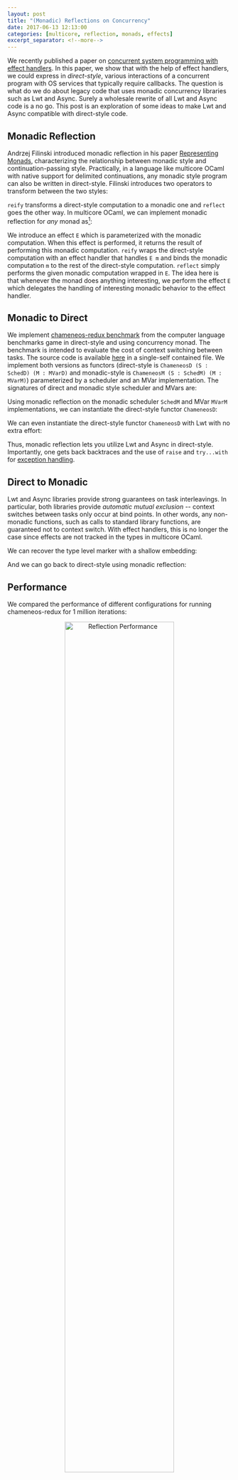 ```yaml
---
layout: post
title: "(Monadic) Reflections on Concurrency"
date: 2017-06-13 12:13:00
categories: [multicore, reflection, monads, effects]
excerpt_separator: <!--more-->
---
```


We recently published a paper on [concurrent system programming with effect
handlers](http://kcsrk.info/papers/system_effects_feb_18.pdf). In this paper, we show
that with the help of effect handlers, we could express in _direct-style_,
various interactions of a concurrent program with OS services that typically
require callbacks. The question is what do we do about legacy code that uses
monadic concurrency libraries such as Lwt and Async. Surely a wholesale rewrite
of all Lwt and Async code is a no go. This post is an exploration of some ideas
to make Lwt and Async compatible with direct-style code.

<!--more-->

## Monadic Reflection

Andrzej Filinski introduced monadic reflection in his paper [Representing
Monads](http://citeseerx.ist.psu.edu/viewdoc/download?doi=10.1.1.43.8213&rep=rep1&type=pdf),
characterizing the relationship between monadic style and continuation-passing
style. Practically, in a language like multicore OCaml with native support for
delimited continuations, any monadic style program can also be written in
direct-style. Filinski introduces two operators to transform between the two
styles:

<script src="http://gist-it.appspot.com/https://github.com/kayceesrk/reify_reflect_concurrency/blob/914c24ccfb4e438f17ac779404bf0418d421b450/rr_conc.ml?slice=420:426"></script>

`reify` transforms a direct-style computation to a monadic one and `reflect`
goes the other way. In multicore OCaml, we can implement monadic reflection for
*any* monad as[^yallop]:

<script src="http://gist-it.appspot.com/https://github.com/kayceesrk/reify_reflect_concurrency/blob/914c24ccfb4e438f17ac779404bf0418d421b450/rr_conc.ml?slice=427:440"></script>

[^yallop]: Thanks to [Jeremy Yallop](https://www.cl.cam.ac.uk/~jdy22/) for introducing me to monadic reflection and [contributing this implementation](https://github.com/kayceesrk/effects-examples/blob/master/reify_reflect.ml). 

We introduce an effect `E` which is parameterized with the monadic computation.
When this effect is performed, it returns the result of performing this monadic
computation. `reify` wraps the direct-style computation with an effect handler
that handles `E m` and binds the monadic computation `m` to the rest of the
direct-style computation. `reflect` simply performs the given monadic
computation wrapped in `E`. The idea here is that whenever the monad does
anything interesting, we perform the effect `E` which delegates the handling of
interesting monadic behavior to the effect handler.

## Monadic to Direct 

We implement [chameneos-redux benchmark](https://benchmarksgame.alioth.debian.org/u64q/chameneosredux-description.html#chameneosredux)
from the computer language benchmarks game in direct-style and using concurrency
monad. The benchmark is intended to evaluate the cost of context switching
between tasks. The source code is available
[here](https://github.com/kayceesrk/reify_reflect_concurrency/blob/master/rr_conc.ml)
in a single-self contained file. We implement both versions as functors
(direct-style is `ChameneosD (S : SchedD) (M : MVarD)` and monadic-style is
`ChameneosM (S : SchedM) (M : MVarM)`) parameterized by a scheduler and an MVar
implementation. The signatures of direct and monadic style scheduler and MVars
are:

<script src="http://gist-it.appspot.com/https://github.com/kayceesrk/reify_reflect_concurrency/blob/914c24ccfb4e438f17ac779404bf0418d421b450/rr_conc.ml?slice=2:42"></script>

Using monadic reflection on the monadic scheduler `SchedM` and MVar `MVarM`
implementations, we can instantiate the direct-style functor `ChameneosD`:

<script src="http://gist-it.appspot.com/https://github.com/kayceesrk/reify_reflect_concurrency/blob/914c24ccfb4e438f17ac779404bf0418d421b450/rr_conc.ml?slice=446:461"></script>

We can even instantiate the direct-style functor `ChameneosD` with Lwt with no
extra effort:

<script src="http://gist-it.appspot.com/https://github.com/kayceesrk/reify_reflect_concurrency/blob/914c24ccfb4e438f17ac779404bf0418d421b450/rr_conc.ml?slice=464:483"></script>

Thus, monadic reflection lets you utilize Lwt and Async in direct-style.
Importantly, one gets back backtraces and the use of `raise` and `try...with`
for [exception handling](https://ocsigen.org/lwt/dev/api/Lwt#2_Exceptionshandling). 

## Direct to Monadic

Lwt and Async libraries provide strong guarantees on task interleavings. In
particular, both libraries provide *automatic mutual exclusion* -- context
switches between tasks only occur at bind points. In other words, any
non-monadic functions, such as calls to standard library functions, are
guaranteed not to context switch. With effect handlers, this is no longer the
case since effects are not tracked in the types in multicore OCaml.

We can recover the type level marker with a shallow embedding:

<script src="http://gist-it.appspot.com/https://github.com/kayceesrk/reify_reflect_concurrency/blob/914c24ccfb4e438f17ac779404bf0418d421b450/rr_conc.ml?slice=553:573"></script>

And we can go back to direct-style using monadic reflection:

<script src="http://gist-it.appspot.com/https://github.com/kayceesrk/reify_reflect_concurrency/blob/914c24ccfb4e438f17ac779404bf0418d421b450/rr_conc.ml?slice=577:592"></script>

## Performance

We compared the performance of different configurations for running
chameneos-redux for 1 million iterations:

<p align="center"> <img src="{{ base.url }}/assets/reflection_perf.png" alt="Reflection Performance" width="70%"/> </p>

The results show that monadic reflection has around 9% overhead on average over
the baseline monadic implementations. This is a small price to pay for the
advantage for programming in direct-style.

## Conclusion

We have been prototyping a multicore-capable I/O library for OCaml called
[Aeio](https://github.com/kayceesrk/ocaml-aeio), with compatibility layer for
Lwt and Async built on top of this library. Monadic reflection and other
techniques can help resolve the schism between monadic libraries and
direct-style code.

## Footnotes

